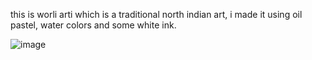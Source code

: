 this is worli arti which is a traditional north indian art, i made it using oil pastel, water colors and some white ink.


![image]([https://github.com/user-attachments/assets/524284c5-3693-4656-a17b-bc7da9d1c021](https://files.slack.com/files-pri/T0266FRGM-F07HXMEGKT9/img_20240824_142543785.jpg))
